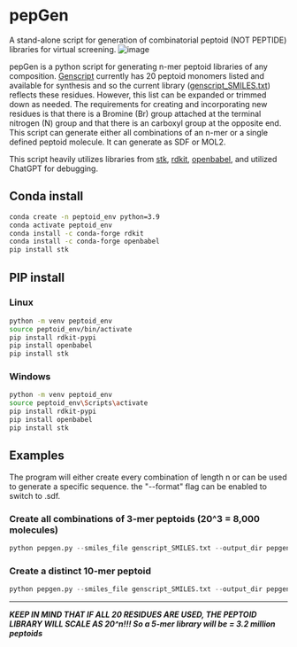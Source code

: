 # pepGen
A stand-alone script for generation of combinatorial peptoid (NOT PEPTIDE) libraries for virtual screening.
![image](https://github.com/user-attachments/assets/0164a960-b94c-4e54-af79-b3e432535ad0)


pepGen is a python script for generating n-mer peptoid libraries of any composition. [Genscript](https://www.genscript.com/peptoid_synthesis.html) currently has 20 peptoid monomers listed and available for synthesis and so the current library ([genscript_SMILES.txt](https://github.com/rcmons01/pepGen/blob/main/genscript_SMILES.txt)) reflects these residues. However, this list can be expanded or trimmed down as needed. The requirements for creating and incorporating new residues is that there is a Bromine (Br) group attached at the terminal nitrogen (N) group and that there is an carboxyl group at the opposite end. This script can generate either all combinations of an n-mer or a single defined peptoid molecule. It can generate as SDF or MOL2. 

This script heavily utilizes libraries from [stk](https://github.com/thestk/stk), [rdkit](https://github.com/rdkit/rdkit), [openbabel](https://github.com/openbabel/openbabel), and utilized ChatGPT for debugging. 

## Conda install

```sh
conda create -n peptoid_env python=3.9
conda activate peptoid_env
conda install -c conda-forge rdkit
conda install -c conda-forge openbabel
pip install stk
```

## PIP install

### Linux
```sh
python -m venv peptoid_env
source peptoid_env/bin/activate
pip install rdkit-pypi
pip install openbabel
pip install stk
```

### Windows
```sh
python -m venv peptoid_env
source peptoid_env\Scripts\activate
pip install rdkit-pypi
pip install openbabel
pip install stk
```

## Examples

The program will either create every combination of length n or can be used to generate a specific sequence. the "--format" flag can be enabled to switch to .sdf. 

### Create all combinations of 3-mer peptoids (20^3 = 8,000 molecules)
```py
python pepgen.py --smiles_file genscript_SMILES.txt --output_dir pepgen_output --mode combinations --length 3
```

### Create a distinct 10-mer peptoid
```py
python pepgen.py --smiles_file genscript_SMILES.txt --output_dir pepgen_output --mode single --sequence "Ndip_NVal_NVal_Nmba_NIle_NLeu_Nffa_Ntbu_Nffa_Nffa"
```

---

***KEEP IN MIND THAT IF ALL 20 RESIDUES ARE USED, THE PEPTOID LIBRARY WILL SCALE AS 20^n!!! So a 5-mer library will be = 3.2 million peptoids***
